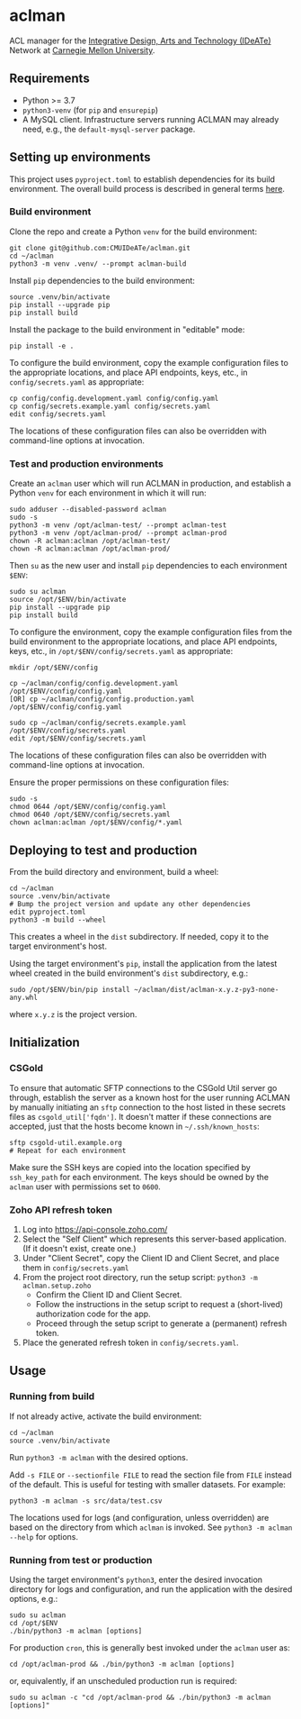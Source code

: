 # aclman

ACL manager for
the [Integrative Design, Arts and Technology (IDeATe)](https://ideate.cmu.edu/) Network
at [Carnegie Mellon University](https://www.cmu.edu/).

## Requirements

* Python >= 3.7
* `python3-venv` (for `pip` and `ensurepip`)
* A MySQL client.  Infrastructure servers running ACLMAN may already need,
  e.g., the `default-mysql-server` package.

## Setting up environments

This project uses `pyproject.toml` to establish dependencies for its build
environment.  The overall build process is described in general terms
[here](https://pip.pypa.io/en/stable/reference/build-system/pyproject-toml/).

### Build environment

Clone the repo and create a Python `venv` for the build environment:
```
git clone git@github.com:CMUIDeATe/aclman.git
cd ~/aclman
python3 -m venv .venv/ --prompt aclman-build
```

Install `pip` dependencies to the build environment:
```
source .venv/bin/activate
pip install --upgrade pip
pip install build
```

Install the package to the build environment in "editable" mode:
```
pip install -e .
```

To configure the build environment, copy the example configuration files to the
appropriate locations, and place API endpoints, keys, etc., in
`config/secrets.yaml` as appropriate:
```
cp config/config.development.yaml config/config.yaml
cp config/secrets.example.yaml config/secrets.yaml
edit config/secrets.yaml
```
The locations of these configuration files can also be overridden with
command-line options at invocation.

### Test and production environments

Create an `aclman` user which will run ACLMAN in production, and establish a
Python `venv` for each environment in which it will run:
```
sudo adduser --disabled-password aclman
sudo -s
python3 -m venv /opt/aclman-test/ --prompt aclman-test
python3 -m venv /opt/aclman-prod/ --prompt aclman-prod
chown -R aclman:aclman /opt/aclman-test/
chown -R aclman:aclman /opt/aclman-prod/
```

Then `su` as the new user and install `pip` dependencies to each environment
`$ENV`:
```
sudo su aclman
source /opt/$ENV/bin/activate
pip install --upgrade pip
pip install build
```

To configure the environment, copy the example configuration files from the
build environment to the appropriate locations, and place API endpoints, keys,
etc., in `/opt/$ENV/config/secrets.yaml` as appropriate:
```
mkdir /opt/$ENV/config

cp ~/aclman/config/config.development.yaml /opt/$ENV/config/config.yaml
[OR] cp ~/aclman/config/config.production.yaml /opt/$ENV/config/config.yaml

sudo cp ~/aclman/config/secrets.example.yaml /opt/$ENV/config/secrets.yaml
edit /opt/$ENV/config/secrets.yaml
```
The locations of these configuration files can also be overridden with
command-line options at invocation.

Ensure the proper permissions on these configuration files:
```
sudo -s
chmod 0644 /opt/$ENV/config/config.yaml
chmod 0640 /opt/$ENV/config/secrets.yaml
chown aclman:aclman /opt/$ENV/config/*.yaml
```

## Deploying to test and production

From the build directory and environment, build a wheel:
```
cd ~/aclman
source .venv/bin/activate
# Bump the project version and update any other dependencies
edit pyproject.toml
python3 -m build --wheel
```
This creates a wheel in the `dist` subdirectory.  If needed, copy it to the
target environment's host.

Using the target environment's `pip`, install the application from the latest
wheel created in the build environment's `dist` subdirectory, e.g.:
```
sudo /opt/$ENV/bin/pip install ~/aclman/dist/aclman-x.y.z-py3-none-any.whl
```
where `x.y.z` is the project version.

## Initialization

### CSGold
To ensure that automatic SFTP connections to the CSGold Util server go through,
establish the server as a known host for the user running ACLMAN
by manually initiating an `sftp` connection to
the host listed in these secrets files as `csgold_util['fqdn']`.
It doesn't matter if these connections are accepted,
just that the hosts become known in `~/.ssh/known_hosts`:
```
sftp csgold-util.example.org
# Repeat for each environment
```

Make sure the SSH keys are copied into the location specified by `ssh_key_path`
for each environment.  The keys should be owned by the `aclman` user with
permissions set to `0600`.

### Zoho API refresh token
1. Log into https://api-console.zoho.com/
2. Select the "Self Client" which represents this server-based application.
   (If it doesn't exist, create one.)
3. Under "Client Secret", copy the Client ID and Client Secret, and place them
   in `config/secrets.yaml`
4. From the project root directory, run the setup script:
   `python3 -m aclman.setup.zoho`
    - Confirm the Client ID and Client Secret.
    - Follow the instructions in the setup script to request a (short-lived)
      authorization code for the app.
    - Proceed through the setup script to generate a (permanent) refresh token.
5. Place the generated refresh token in `config/secrets.yaml`.

## Usage

### Running from build

If not already active, activate the build environment:
```
cd ~/aclman
source .venv/bin/activate
```

Run `python3 -m aclman` with the desired options.

Add `-s FILE` or `--sectionfile FILE` to read the section file from `FILE`
instead of the default.  This is useful for testing with smaller datasets.  For
example:
```
python3 -m aclman -s src/data/test.csv
```

The locations used for logs (and configuration, unless overridden) are based on
the directory from which `aclman` is invoked.  See `python3 -m aclman --help`
for options.

### Running from test or production

Using the target environment's `python3`, enter the desired invocation
directory for logs and configuration, and run the application with the desired
options, e.g.:
```
sudo su aclman
cd /opt/$ENV
./bin/python3 -m aclman [options]
```

For production `cron`, this is generally best invoked under the `aclman` user as:
```
cd /opt/aclman-prod && ./bin/python3 -m aclman [options]
```
or, equivalently, if an unscheduled production run is required:
```
sudo su aclman -c "cd /opt/aclman-prod && ./bin/python3 -m aclman [options]"
```
